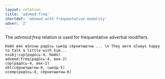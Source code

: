 ```yaml
---
layout: relation
title: 'advmod:freq'
shortdef: 'advmod with frequentative modality'
udver: '2'
---
```


The _advmod:freq_ relation is used for frequentative adverbal modifiers.

~~~ sdparse
Найӧ век вӧліны радӧсь сыкӧд сёрнитыштны ... \n They were always happy to talk a little with him...
nsubj:cop(радӧсь-4, Найӧ)
advmod:freq(радӧсь-4, век-2)
cop(радӧсь-4, век-2)
obl(сёрнитыштны-6, сыкӧд-5)
xcomp(радӧсь-4, сёрнитыштны-6)
~~~

<!-- Interlanguage links updated Po 6. listopadu 2023, 21:42:22 CET -->
